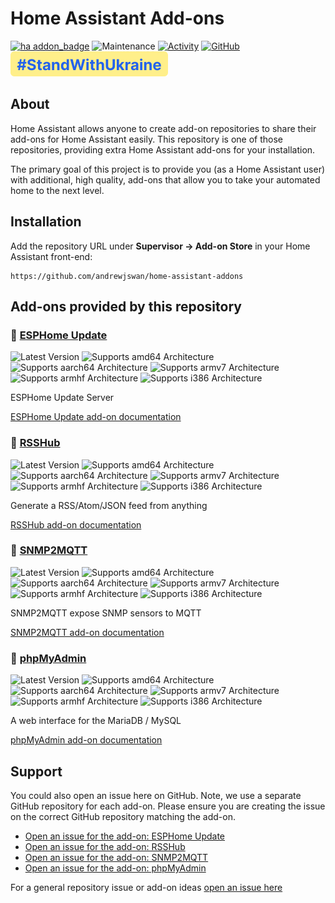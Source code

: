# Home Assistant Add-ons

[![ha addon_badge](https://img.shields.io/badge/HA-Addon-blue.svg)](https://developers.home-assistant.io/docs/add-ons)
![Maintenance][maintenance-shield]
[![Activity][project-activity]](https://github.com/andrewjswan/home-assistant-addons/)
[![GitHub](https://img.shields.io/github/license/andrewjswan/home-assistant-addons?color=blue)](https://github.com/andrewjswan/home-assistant-addons/blob/main/LICENSE)
[![StandWithUkraine](https://raw.githubusercontent.com/vshymanskyy/StandWithUkraine/main/badges/StandWithUkraine.svg)](https://github.com/vshymanskyy/StandWithUkraine/blob/main/docs/README.md)

## About

Home Assistant allows anyone to create add-on repositories to share their
add-ons for Home Assistant easily. This repository is one of those repositories,
providing extra Home Assistant add-ons for your installation.

The primary goal of this project is to provide you (as a Home Assistant user)
with additional, high quality, add-ons that allow you to take your automated
home to the next level.

## Installation

Add the repository URL under **Supervisor → Add-on Store** in your Home Assistant front-end:

    https://github.com/andrewjswan/home-assistant-addons

## Add-ons provided by this repository

### &#129302; [ESPHome Update][addon-esphome-update]

![Latest Version][esphome-update-version-shield]
![Supports amd64 Architecture][esphome-update-amd64-shield]
![Supports aarch64 Architecture][esphome-update-aarch64-shield]
![Supports armv7 Architecture][esphome-update-armv7-shield]
![Supports armhf Architecture][esphome-update-armhf-shield]
![Supports i386 Architecture][esphome-update-i386-shield]

ESPHome Update Server

[ESPHome Update add-on documentation][addon-doc-esphome-update]

### &#129302; [RSSHub][addon-rsshub]

![Latest Version][rsshub-version-shield]
![Supports amd64 Architecture][rsshub-amd64-shield]
![Supports aarch64 Architecture][rsshub-aarch64-shield]
![Supports armv7 Architecture][rsshub-armv7-shield]
![Supports armhf Architecture][rsshub-armhf-shield]
![Supports i386 Architecture][rsshub-i386-shield]

Generate a RSS/Atom/JSON feed from anything

[RSSHub add-on documentation][addon-doc-rsshub]

### &#129302; [SNMP2MQTT][addon-snmp2mqtt]

![Latest Version][snmp2mqtt-version-shield]
![Supports amd64 Architecture][snmp2mqtt-amd64-shield]
![Supports aarch64 Architecture][snmp2mqtt-aarch64-shield]
![Supports armv7 Architecture][snmp2mqtt-armv7-shield]
![Supports armhf Architecture][snmp2mqtt-armhf-shield]
![Supports i386 Architecture][snmp2mqtt-i386-shield]

SNMP2MQTT expose SNMP sensors to MQTT

[SNMP2MQTT add-on documentation][addon-doc-snmp2mqtt]

### &#129302; [phpMyAdmin][addon-phpmyadmin]

![Latest Version][phpmyadmin-version-shield]
![Supports amd64 Architecture][phpmyadmin-amd64-shield]
![Supports aarch64 Architecture][phpmyadmin-aarch64-shield]
![Supports armv7 Architecture][phpmyadmin-armv7-shield]
![Supports armhf Architecture][phpmyadmin-armhf-shield]
![Supports i386 Architecture][phpmyadmin-i386-shield]

A web interface for the MariaDB / MySQL

[phpMyAdmin add-on documentation][addon-doc-phpmyadmin]


## Support

You could also open an issue here on GitHub. Note, we use a separate
GitHub repository for each add-on. Please ensure you are creating the issue
on the correct GitHub repository matching the add-on.

- [Open an issue for the add-on: ESPHome Update][esphome-update-issue]
- [Open an issue for the add-on: RSSHub][rsshub-issue]
- [Open an issue for the add-on: SNMP2MQTT][snmp2mqtt-issue]
- [Open an issue for the add-on: phpMyAdmin][phpmyadmin-issue]

For a general repository issue or add-on ideas [open an issue here][issue]

[addon-esphome-update]: https://github.com/andrewjswan/esphome-update-addon
[addon-doc-esphome-update]: https://github.com/andrewjswan/esphome-update-addon
[esphome-update-issue]: https://github.com/andrewjswan/esphome-update-addon/issues
[esphome-update-version-shield]: https://img.shields.io/badge/version-v2025.5.1-blue.svg
[esphome-update-aarch64-shield]: https://img.shields.io/badge/aarch64-yes-blue.svg
[esphome-update-amd64-shield]: https://img.shields.io/badge/amd64-yes-blue.svg
[esphome-update-armhf-shield]: https://img.shields.io/badge/armhf-no-red.svg
[esphome-update-armv7-shield]: https://img.shields.io/badge/armv7-yes-blue.svg
[esphome-update-i386-shield]: https://img.shields.io/badge/i386-no-red.svg
[addon-rsshub]: https://github.com/andrewjswan/rsshub-addon
[addon-doc-rsshub]: https://github.com/andrewjswan/rsshub-addon
[rsshub-issue]: https://github.com/andrewjswan/rsshub-addon/issues
[rsshub-version-shield]: https://img.shields.io/badge/version-v2025.5.3-blue.svg
[rsshub-aarch64-shield]: https://img.shields.io/badge/aarch64-yes-blue.svg
[rsshub-amd64-shield]: https://img.shields.io/badge/amd64-yes-blue.svg
[rsshub-armhf-shield]: https://img.shields.io/badge/armhf-no-red.svg
[rsshub-armv7-shield]: https://img.shields.io/badge/armv7-no-red.svg
[rsshub-i386-shield]: https://img.shields.io/badge/i386-no-red.svg
[addon-snmp2mqtt]: https://github.com/andrewjswan/snmp2mqtt-addon
[addon-doc-snmp2mqtt]: https://github.com/andrewjswan/snmp2mqtt-addon
[snmp2mqtt-issue]: https://github.com/andrewjswan/snmp2mqtt-addon/issues
[snmp2mqtt-version-shield]: https://img.shields.io/badge/version-v2025.5.1-blue.svg
[snmp2mqtt-aarch64-shield]: https://img.shields.io/badge/aarch64-yes-blue.svg
[snmp2mqtt-amd64-shield]: https://img.shields.io/badge/amd64-yes-blue.svg
[snmp2mqtt-armhf-shield]: https://img.shields.io/badge/armhf-no-red.svg
[snmp2mqtt-armv7-shield]: https://img.shields.io/badge/armv7-yes-blue.svg
[snmp2mqtt-i386-shield]: https://img.shields.io/badge/i386-no-red.svg
[addon-phpmyadmin]: https://github.com/andrewjswan/phpmyadmin-addon
[addon-doc-phpmyadmin]: https://github.com/andrewjswan/phpmyadmin-addon
[phpmyadmin-issue]: https://github.com/andrewjswan/phpmyadmin-addon/issues
[phpmyadmin-version-shield]: https://img.shields.io/badge/version-v2025.6.1-blue.svg
[phpmyadmin-aarch64-shield]: https://img.shields.io/badge/aarch64-yes-blue.svg
[phpmyadmin-amd64-shield]: https://img.shields.io/badge/amd64-yes-blue.svg
[phpmyadmin-armhf-shield]: https://img.shields.io/badge/armhf-no-red.svg
[phpmyadmin-armv7-shield]: https://img.shields.io/badge/armv7-yes-blue.svg
[phpmyadmin-i386-shield]: https://img.shields.io/badge/i386-no-red.svg
[issue]: https://github.com/andrewjswan/home-assistant-addons/issues
[repo]: https://github.com/andrewjswan/home-assistant-addons/
[license-shield]: https://img.shields.io/github/license/andrewjswan/home-assistant-addons.svg
[maintenance-shield]: https://img.shields.io/github/last-commit/andrewjswan/home-assistant-addons
[project-activity]: https://img.shields.io/github/commit-activity/y/andrewjswan/home-assistant-addons
